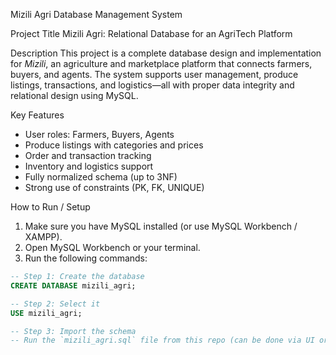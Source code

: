 Mizili Agri Database Management System

 Project Title
Mizili Agri: Relational Database for an AgriTech Platform

Description
This project is a complete database design and implementation for *Mizili*, an agriculture and marketplace platform that connects farmers, buyers, and agents. The system supports user management, produce listings, transactions, and logistics—all with proper data integrity and relational design using MySQL.

Key Features
- User roles: Farmers, Buyers, Agents
- Produce listings with categories and prices
- Order and transaction tracking
- Inventory and logistics support
- Fully normalized schema (up to 3NF)
- Strong use of constraints (PK, FK, UNIQUE)

How to Run / Setup

1. Make sure you have MySQL installed (or use MySQL Workbench / XAMPP).
2. Open MySQL Workbench or your terminal.
3. Run the following commands:
```sql
-- Step 1: Create the database
CREATE DATABASE mizili_agri;

-- Step 2: Select it
USE mizili_agri;

-- Step 3: Import the schema
-- Run the `mizili_agri.sql` file from this repo (can be done via UI or CLI)
